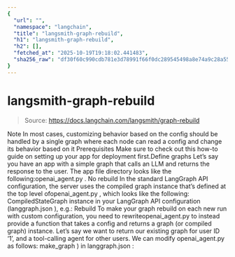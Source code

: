 ```yaml
---
{
  "url": "",
  "namespace": "langchain",
  "title": "langsmith-graph-rebuild",
  "h1": "langsmith-graph-rebuild",
  "h2": [],
  "fetched_at": "2025-10-19T19:18:02.441483",
  "sha256_raw": "df30f60c990cdb781e3d78991f66f0dc289545498a8e74a9c28a55c97358b784"
}
---
```


# langsmith-graph-rebuild

> Source: https://docs.langchain.com/langsmith/graph-rebuild

Note
In most cases, customizing behavior based on the config should be handled by a single graph where each node can read a config and change its behavior based on it
Prerequisites
Make sure to check out this how-to guide on setting up your app for deployment first.Define graphs
Let’s say you have an app with a simple graph that calls an LLM and returns the response to the user. The app file directory looks like the following:openai_agent.py
.
No rebuild
In the standard LangGraph API configuration, the server uses the compiled graph instance that’s defined at the top level ofopenai_agent.py
, which looks like the following:
CompiledStateGraph
instance in your LangGraph API configuration (langgraph.json
), e.g.:
Rebuild
To make your graph rebuild on each new run with custom configuration, you need to rewriteopenai_agent.py
to instead provide a function that takes a config and returns a graph (or compiled graph) instance. Let’s say we want to return our existing graph for user ID ‘1’, and a tool-calling agent for other users. We can modify openai_agent.py
as follows:
make_graph
) in langgraph.json
: